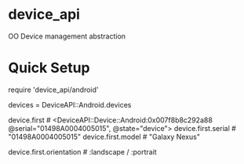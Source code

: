 device_api
==========

OO Device management abstraction


Quick Setup
===========


require 'device_api/android'

devices = DeviceAPI::Android.devices

device.first                # <DeviceAPI::Device::Android:0x007f8b8c292a88 @serial="01498A0004005015", @state="device">
device.first.serial         #  "01498A0004005015"
device.first.model          #  "Galaxy Nexus"

device.first.orientation    # :landscape / :portrait

